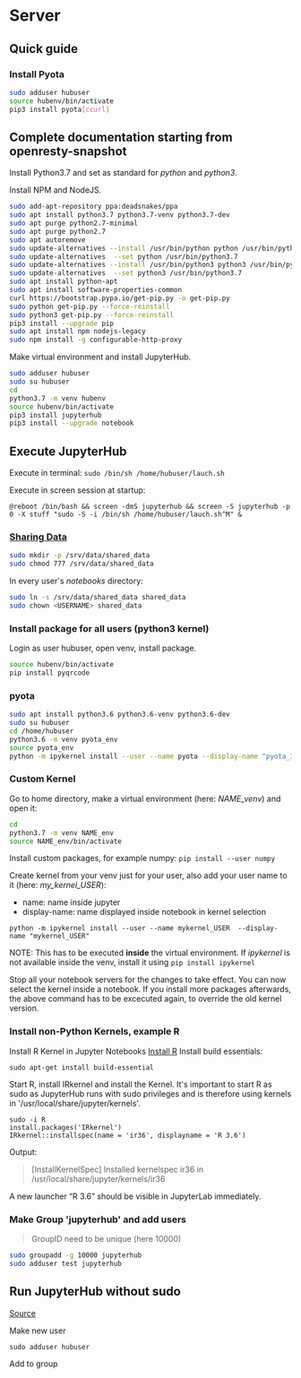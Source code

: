 # Server

## Quick guide
### Install Pyota
```bash
sudo adduser hubuser
source hubenv/bin/activate
pip3 install pyota[ccurl]
```


## Complete documentation starting from openresty-snapshot
Install Python3.7 and set as standard for *python* and *python3*.

Install NPM and NodeJS.

```bash
sudo add-apt-repository ppa:deadsnakes/ppa
sudo apt install python3.7 python3.7-venv python3.7-dev
sudo apt purge python2.7-minimal
sudo apt purge python2.7
sudo apt autoremove
sudo update-alternatives --install /usr/bin/python python /usr/bin/python3.7 1
sudo update-alternatives  --set python /usr/bin/python3.7
sudo update-alternatives --install /usr/bin/python3 python3 /usr/bin/python3.7 1
sudo update-alternatives  --set python3 /usr/bin/python3.7
sudo apt install python-apt
sudo apt install software-properties-common
curl https://bootstrap.pypa.io/get-pip.py -o get-pip.py
sudo python get-pip.py --force-reinstall
sudo python3 get-pip.py --force-reinstall
pip3 install --upgrade pip
sudo apt install npm nodejs-legacy
sudo npm install -g configurable-http-proxy

```


Make virtual environment and install JupyterHub.

```bash
sudo adduser hubuser
sudo su hubuser
cd
python3.7 -m venv hubenv
source hubenv/bin/activate
pip3 install jupyterhub
pip3 install --upgrade notebook
```


## Execute JupyterHub
Execute in terminal:
`sudo /bin/sh /home/hubuser/lauch.sh`

Execute in screen session at startup:

`@reboot /bin/bash && screen -dmS jupyterhub && screen -S jupyterhub -p 0 -X stuff "sudo -S -i /bin/sh /home/hubuser/lauch.sh^M" &`


### [Sharing Data](http://tljh.jupyter.org/en/latest/howto/content/share-data.html)
```bash
sudo mkdir -p /srv/data/shared_data
sudo chmod 777 /srv/data/shared_data
```

In every user's *notebooks* directory:
```bash
sudo ln -s /srv/data/shared_data shared_data
sudo chown <USERNAME> shared_data
```

### Install package for all users (python3 kernel)
Login as user hubuser, open venv, install package.
```bash
source hubenv/bin/activate
pip install pyqrcode
```

### pyota
```bash
sudo apt install python3.6 python3.6-venv python3.6-dev
sudo su hubuser
cd /home/hubuser
python3.6 -m venv pyota_env
source pyota_env
python -m ipykernel install --user --name pyota --display-name "pyota_3.6"
```

### Custom Kernel
Go to home directory, make a virtual environment (here: *NAME_venv*) and open it:
```bash
cd
python3.7 -m venv NAME_env
source NAME_env/bin/activate
```
Install custom packages, for example numpy:
`pip install --user numpy`

Create kernel from your venv just for your user, also add your user name to it (here: *my_kernel_USER*):
 - name: name inside jupyter
 - display-name: name displayed inside notebook in kernel selection

`python -m ipykernel install --user --name mykernel_USER  --display-name "mykernel_USER"`

NOTE: This has to be executed **inside** the virtual environment. If *ipykernel* is not available inside the venv, install it using `pip install ipykernel`

Stop all your notebook servers for the changes to take effect.
You can now select the kernel inside a notebook.
If you install more packages afterwards, the above command has to be excecuted again, to override the old kernel version.


### Install non-Python Kernels, example R
Install R Kernel in Jupyter Notebooks
[Install R](https://www.digitalocean.com/community/tutorials/how-to-install-r-on-ubuntu-18-04)
Install build essentials:

`sudo apt-get install build-essential`

Start R, install IRkernel and install the Kernel. It's important to start R as sudo as JupyterHub runs with sudo privileges and is therefore using kernels in '/usr/local/share/jupyter/kernels'.  
```
sudo -i R
install.packages('IRkernel')
IRkernel::installspec(name = 'ir36', displayname = 'R 3.6')
```
Output:

> [InstallKernelSpec] Installed kernelspec ir36 in /usr/local/share/jupyter/kernels/ir36

A new launcher “R 3.6” should be visible in JupyterLab immediately.



### Make Group 'jupyterhub' and add users
> GroupID need to be unique (here 10000)
```bash
sudo groupadd -g 10000 jupyterhub
sudo adduser test jupyterhub
```


## Run JupyterHub without sudo
[Source](https://jupyterhub.readthedocs.io/en/stable/reference/config-sudo.html)

Make new user

`sudo adduser hubuser`

Add to group
